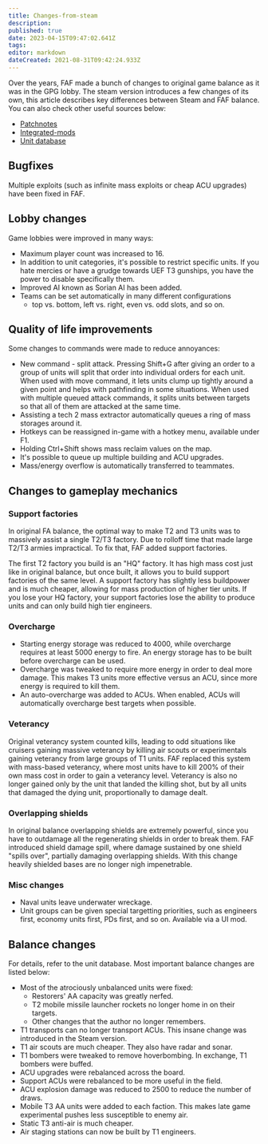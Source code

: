 ```yaml
---
title: Changes-from-steam
description: 
published: true
date: 2023-04-15T09:47:02.641Z
tags: 
editor: markdown
dateCreated: 2021-08-31T09:42:24.933Z
---
```


Over the years, FAF made a bunch of changes to original game balance as it was in the GPG lobby. The steam version introduces a few changes of its own, this article describes key differences between Steam and FAF balance. You can also check other useful sources below:
- [Patchnotes](https://wiki.faforever.com/en/patchnotes)
- [Integrated-mods](/Game-Modifications-(Mods)#integrated-mods)
- [Unit database](https://unitdb.faforever.com/)

## Bugfixes

Multiple exploits (such as infinite mass exploits or cheap ACU upgrades) have been fixed in FAF.

## Lobby changes

Game lobbies were improved in many ways:

- Maximum player count was increased to 16.
- In addition to unit categories, it's possible to restrict specific     units. If you hate mercies or have a grudge towards UEF T3 gunships,     you have the power to disable specifically them.
- Improved AI known as Sorian AI has been added.
- Teams can be set automatically in many different configurations
	- top vs. bottom, left vs. right, even vs. odd slots, and so on.

## Quality of life improvements

Some changes to commands were made to reduce annoyances:

- New command - split attack. Pressing Shift+G after giving an order     to a group of units will split that order into individual orders for     each unit. When used with move command, it lets units clump up tightly around a given point and helps with pathfinding in some situations. When used with multiple queued attack commands, it splits units between targets so that all of them are attacked at the same time.
- Assisting a tech 2 mass extractor automatically queues a ring of mass storages around it.
- Hotkeys can be reassigned in-game with a hotkey menu, available under F1.
- Holding Ctrl+Shift shows mass reclaim values on the map.
- It's possible to queue up multiple building and ACU upgrades.
- Mass/energy overflow is automatically transferred to teammates.

## Changes to gameplay mechanics

### Support factories

In original FA balance, the optimal way to make T2 and T3 units was to massively assist a single T2/T3 factory. Due to rolloff time that made large T2/T3 armies impractical. To fix that, FAF added support factories.

The first T2 factory you build is an "HQ" factory. It has high mass cost just like in original balance, but once built, it allows you to build support factories of the same level. A support factory has slightly less buildpower and is much cheaper, allowing for mass production of higher tier units. If you lose your HQ factory, your support factories lose the  ability to produce units and can only build high tier engineers.

### Overcharge
- Starting energy storage was reduced to 4000, while overcharge requires at least 5000 energy to fire. An energy storage has to be built before overcharge can be used.
- Overcharge was tweaked to require more energy in order to deal more damage. This makes T3 units more effective versus an ACU, since more energy is required to kill them.
- An auto-overcharge was added to ACUs. When enabled, ACUs will automatically overcharge best targets when possible.

### Veterancy

Original veterancy system counted kills, leading to odd situations like cruisers gaining massive veterancy by killing air scouts or experimentals gaining veterancy from large groups of T1 units. FAF replaced this system with mass-based veterancy, where most units have to kill 200% of their own mass cost in order to gain a veterancy level. Veterancy is also no longer gained only by the unit that landed the killing shot, but by all units that damaged the dying unit, proportionally to damage dealt.

### Overlapping shields

In original balance overlapping shields are extremely powerful, since you have to outdamage all the regenerating shields in order to break them. FAF introduced shield damage spill, where damage sustained by one shield "spills over", partially damaging overlapping shields. With this change heavily shielded bases are no longer nigh impenetrable.

### Misc changes
- Naval units leave underwater wreckage.
- Unit groups can be given special targetting priorities, such as engineers first, economy units first, PDs first, and so on. Available via a UI mod.

## Balance changes

For details, refer to the unit database. Most important balance changes
are listed below:

- Most of the atrociously unbalanced units were fixed:
	- Restorers' AA capacity was greatly nerfed.
	- T2 mobile missile launcher rockets no longer home in on their         targets.
	- Other changes that the author no longer remembers.
- T1 transports can no longer transport ACUs. This insane change was introduced in the Steam version.
- T1 air scouts are much cheaper. They also have radar and sonar.
- T1 bombers were tweaked to remove hoverbombing. In exchange, T1 bombers were buffed.
- ACU upgrades were rebalanced across the board.
- Support ACUs were rebalanced to be more useful in the field.
- ACU explosion damage was reduced to 2500 to reduce the number of draws.
- Mobile T3 AA units were added to each faction. This makes late game experimental pushes less susceptible to enemy air.
- Static T3 anti-air is much cheaper.
- Air staging stations can now be built by T1 engineers.